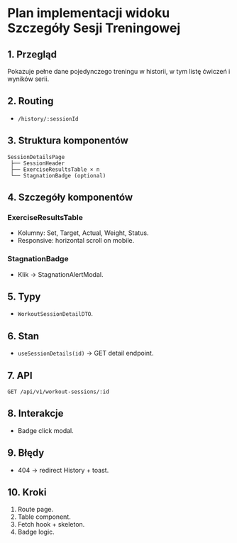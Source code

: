# Plan implementacji widoku Szczegóły Sesji Treningowej

## 1. Przegląd

Pokazuje pełne dane pojedynczego treningu w historii, w tym listę ćwiczeń i wyników serii.

## 2. Routing

- `/history/:sessionId`

## 3. Struktura komponentów

```
SessionDetailsPage
 ├── SessionHeader
 ├── ExerciseResultsTable × n
 └── StagnationBadge (optional)
```

## 4. Szczegóły komponentów

### ExerciseResultsTable

- Kolumny: Set, Target, Actual, Weight, Status.
- Responsive: horizontal scroll on mobile.

### StagnationBadge

- Klik → StagnationAlertModal.

## 5. Typy

- `WorkoutSessionDetailDTO`.

## 6. Stan

- `useSessionDetails(id)` → GET detail endpoint.

## 7. API

`GET /api/v1/workout-sessions/:id`

## 8. Interakcje

- Badge click modal.

## 9. Błędy

- 404 → redirect History + toast.

## 10. Kroki

1. Route page.
2. Table component.
3. Fetch hook + skeleton.
4. Badge logic.
